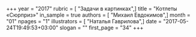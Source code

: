 +++
year = "2017"
rubric = [ "Задачи в картинках",]
title = "Котлеты «Сюрприз»"
in_sample = true
authors = [ "Михаил Евдокимов",]
month = "01"
npages = "1"
illustrators = [ "Наталья Гаврилова",]
date = "2017-05-24T19:49:53+03:00"
slogan = ""
first_page = "34"
+++
